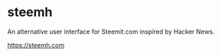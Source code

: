 # steemh
An alternative user interface for Steemit.com inspired by Hacker News.

https://steemh.com
